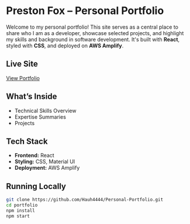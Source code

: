 # Preston Fox – Personal Portfolio

Welcome to my personal portfolio! This site serves as a central place to share who I am as a developer, showcase selected projects, and highlight my skills and background in software development. It's built with **React**, styled with **CSS**, and deployed on **AWS Amplify**.

## Live Site

[View Portfolio](https://www.prestonefox.com/)

## What’s Inside

- Technical Skills Overview
- Expertise Summaries
- Projects

## Tech Stack

- **Frontend:** React
- **Styling:** CSS, Material UI
- **Deployment:** AWS Amplify

## Running Locally

```bash
git clone https://github.com/Hauh4444/Personal-Portfolio.git
cd portfolio
npm install
npm start